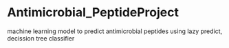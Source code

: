# Antimicrobial_PeptideProject
machine learning model to predict antimicrobial peptides using lazy predict, decission tree classifier
